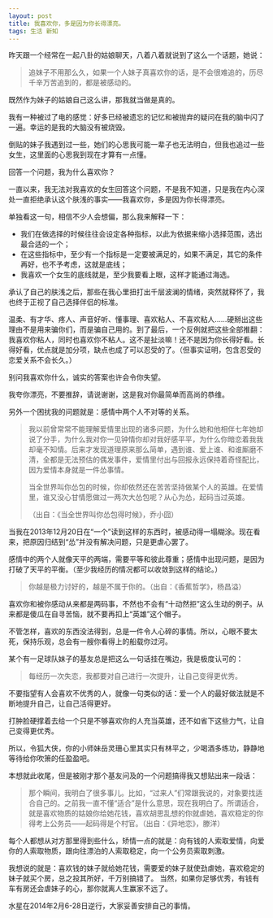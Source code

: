 ```yaml
---
layout: post
title: 我喜欢你，多是因为你长得漂亮。
tags: 生活 新知
---
```


昨天跟一个经常在一起八卦的姑娘聊天，八着八着就说到了这么一个话题，她说：

> 追妹子不用那么久，如果一个人妹子真喜欢你的话，是不会很难追的，历尽千辛万苦追到的，都是被感动的。

既然作为妹子的姑娘自己这么讲，那我就当做是真的。

<!--more-->

我有一种被过了电的感觉：好多已经被遗忘的记忆和被抛弃的疑问在我的脑中闪了一遍。幸运的是我的大脑没有被烧毁。

倒贴的妹子我遇到过一些，她们的心思我可能一辈子也无法明白，但我也追过一些女生，这里面的心思我到现在才算有一点懂。

回答一个问题，我为什么喜欢你？

一直以来，我无法对我喜欢的女生回答这个问题，不是我不知道，只是我在内心深处一直拒绝承认这个肤浅的事实——我喜欢你，多是因为你长得漂亮。

单独看这一句，相信不少人会想偏，那么我来解释一下：

* 我们在做选择的时候往往会设定各种指标，以此为依据来缩小选择范围，选出最合适的一个；
* 在这些指标中，至少有一个指标是一定要被满足的，如果不满足，其它的条件再好，也不予考虑，这就是底线；
* 我喜欢一个女生的底线就是，至少我要看上眼，这样才能通过海选。

承认了自己的肤浅之后，那些在我心里扭打出千层波澜的情绪，突然就释怀了，我也终于正视了自己选择伴侣的标准。

温柔、有才华、疼人、声音好听、懂事理、喜欢粘人、不喜欢粘人……硬掰出这些理由不是用来骗你们，而是骗自己用的。到了最后，一个反例就把这些全部推翻：我喜欢你粘人，同时也喜欢你不粘人。这不是扯淡嘛！还不是因为你长得好看。长得好看，优点就是加分项，缺点也成了可以忍受的了。（但事实证明，包含忍受的恋爱关系不会长久。）

别问我喜欢你什么，诚实的答案也许会令你失望。

我夸你漂亮，不要推辞，请说谢谢，这是我对你最简单而高尚的恭维。

另外一个困扰我的问题就是：感情中两个人不对等的关系。

> 我以前曾常常不能理解爱情里出现的诸多问题，为什么她和他相伴七年她却说了分手，为什么我对你一见钟情你却对我好感平平，为什么你暗恋着我我却毫不知情。后来才发现道理原来那么简单，遇到谁、爱上谁、和谁厮磨不清，全都是无法预估的偶发事件，爱情里付出与回报永远保持着奇怪配比，因为爱情本身就是一件怂事情。
>
> 当全世界叫你怂包的时候，你却依然还在苦苦坚持做某个人的英雄。在爱情里，谁又没心甘情愿做过一两次大怂包呢？从心为怂，起码当过英雄。
>
> （出自：《当全世界叫你怂包得时候》，乔小囧）

当我在2013年12月20日在“一个”读到这样的东西时，被感动得一塌糊涂。现在看来，把原因归结到“怂”并没有解决问题，只是更虐心罢了。

感情中的两个人就像天平的两端，需要平等和彼此尊重；感情中出现问题，是因为打破了天平的平衡。（至少我经历的情况都可以收敛到这样的结论。）

> 你越是极力讨好的，越是不属于你的。（出自：《香蕉哲学》，杨昌溢）

喜欢你和被你感动从来都是两码事，不然也不会有“十动然拒”这么生动的例子。从来都是傻瓜在自寻苦恼，就不要再扣上“英雄”这个帽子。

不管怎样，喜欢的东西没法得到，总是一件令人心碎的事情。所以，心眼不要太死，保持乐观，总会有一艘你看得上的船载你过河。

某个有一足球队妹子的基友总是把这么一句话挂在嘴边，我是极度认可的：

> 每经历一次失恋，我都要对自己进行一次提升，让自己变得更优秀。

不要指望有人会喜欢不优秀的人，就像一句类似的话：爱一个人的最好做法就是不断地提升自己，让自己活得更好。

打肿脸硬撑着去给一个只是不够喜欢你的人充当英雄，还不如省下这些力气，让自己变得更优秀。

所以，令狐大侠，你的小师妹岳灵珊心里其实只有林平之，少喝酒多练功，静静地等待给你吹箫的任盈盈吧。

本想就此收尾，但是被刚才那个基友问及的一个问题搞得我又想贴出来一段话：

> 那个瞬间，我明白了很多事儿。比如，“过来人”们常跟我说的，对象要找适合自己的。之前我一直不懂“适合”是什么意思，现在我明白了。所谓适合，就是喜欢物质的姑娘你给她花钱，喜欢胡思乱想的你就虐她，喜欢稳定的你得考上公务员——起码得是个村官。（出自：《异地恋》，滕洋）

每个人都想从对方那里得到些什么，矫情一点的就是：向有钱的人索取爱情，向爱你的人索取物质，跟向往漂泊的人索取稳定，向一个公务员索取刺激。

我想说的就是：喜欢钱的妹子就给她花钱，需要爱的妹子就使劲虐她，喜欢稳定的妹子就买个房，总之投其所好，千万别搞错了。 当然，如果你足够优秀，有钱有车有房还会虐妹子的心，那你就离人生赢家不远了。

水星在2014年2月6-28日逆行，大家妥善安排自己的事情。